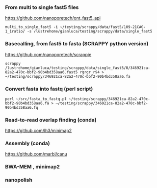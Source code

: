 ### From multi to single fast5 files

https://github.com/nanoporetech/ont_fast5_api

```
multi_to_single_fast5 -i ~/testing/scrappy/data/fast5/109-21CAG-1_1ratio/ -s /lustrehome/gianluca/testing/scrappy/data/single_fast5
```
### Basecalling, from fast5 to fasta (SCRAPPY python version)  
 
https://github.com/nanoporetech/scrappie

```
scrappy /lustrehome/gianluca/testing/scrappy/data/single_fast5/0/346921ca-82a2-470c-bbf2-90b4bd358aa6.fast5 rgrgr_r94 > ~/testing/scrappy/346921ca-82a2-470c-bbf2-90b4bd358aa6.fa
```

### Convert fasta into fastq (perl script)

```
perl ~/src/fasta_to_fastq.pl ~/testing/scrappy/346921ca-82a2-470c-bbf2-90b4bd358aa6.fa > ~/testing/scrappy/346921ca-82a2-470c-bbf2-90b4bd358aa6.fq
```

### Read-to-read overlap finding (conda)

https://github.com/lh3/minimap2

### Assembly (conda)

https://github.com/marbl/canu

### BWA-MEM , minimap2


### nanopolish
